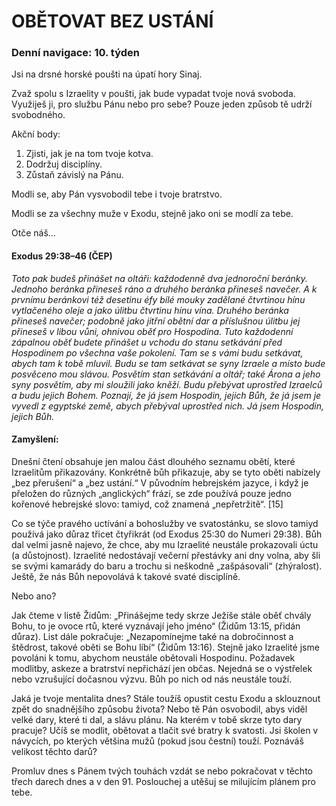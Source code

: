 # OBĚTOVAT BEZ USTÁNÍ

### Denní navigace: 10. týden

Jsi na drsné horské poušti na úpatí hory Sinaj.

Zvaž spolu s Izraelity v poušti, jak bude vypadat tvoje nová svoboda. Využiješ ji, pro službu Pánu nebo pro sebe? Pouze jeden způsob tě udrží svobodného.

Akční body:
1. Zjisti, jak je na tom tvoje kotva.
2. Dodržuj disciplíny.
3. Zůstaň závislý na Pánu.

Modli se, aby Pán vysvobodil tebe i tvoje bratrstvo.

Modli se za všechny muže v Exodu, stejně jako oni se modlí za tebe.

Otče náš...

#### Exodus 29:38–46 (ČEP)
*Toto pak budeš přinášet na oltáři: každodenně dva jednoroční beránky. Jednoho beránka přineseš ráno a druhého beránka přineseš navečer. A k prvnímu beránkovi též desetinu éfy bílé mouky zadělané čtvrtinou hínu vytlačeného oleje a jako úlitbu čtvrtinu hínu vína. Druhého beránka přineseš navečer; podobně jako jitřní obětní dar a příslušnou úlitbu jej přineseš v libou vůni, ohnivou oběť pro Hospodina. Tuto každodenní zápalnou oběť budete přinášet u vchodu do stanu setkávání před Hospodinem po všechna vaše pokolení. Tam se s vámi budu setkávat, abych tam k tobě mluvil. Budu se tam setkávat se syny Izraele a místo bude posvěceno mou slávou. Posvětím stan setkávání a oltář; také Árona a jeho syny posvětím, aby mi sloužili jako kněží. Budu přebývat uprostřed Izraelců a budu jejich Bohem. Poznají, že já jsem Hospodin, jejich Bůh, že já jsem je vyvedl z egyptské země, abych přebýval uprostřed nich. Já jsem Hospodin, jejich Bůh.*

#### Zamyšlení:
Dnešní čtení obsahuje jen malou část dlouhého seznamu obětí, které Izraelitům přikazovány. Konkrétně bůh přikazuje, aby se tyto oběti nabízely „bez přerušení“ a „bez ustání.“ V původním hebrejském jazyce, i když je přeložen do různých „anglických“ frází, se zde používá pouze jedno kořenové hebrejské slovo: tamiyd, což znamená „nepřetržitě“. [15]

Co se týče pravého uctívání a bohoslužby ve svatostánku, se slovo tamiyd používá jako důraz třicet čtyřikrát (od Exodus 25:30 do Numeri 29:38).  Bůh dal velmi jasně najevo, že chce, aby mu Izraelité neustále prokazovali úctu (a důstojnost). Izraelité nedostávají večerní přestávky ani dny volna, aby šli se svými kamarády do baru a trochu si neškodně „zašpásovali“ (zhýralost). Ještě, že nás Bůh nepovolává k takové svaté disciplíně.

Nebo ano?

Jak čteme v listě Židům: „Přinášejme tedy skrze Ježíše stále oběť chvály Bohu, to je ovoce rtů, které vyznávají jeho jméno“ (Židům 13:15, přidán důraz). List dále pokračuje: „Nezapomínejme také na dobročinnost a štědrost, takové oběti se Bohu líbí“ (Židům 13:16). Stejně jako Izraelité jsme povoláni k tomu, abychom neustále obětovali Hospodinu. Požadavek modlitby, askeze a bratrství nepřichází jen občas. Nejedná se o výstřelek nebo vzrušující dočasnou výzvu. Bůh po nich od nás neustále touží.

Jaká je tvoje mentalita dnes? Stále toužíš opustit cestu Exodu a sklouznout zpět do snadnějšího způsobu života? Nebo tě Pán osvobodil, abys viděl velké dary, které ti dal, a slávu plánu. Na kterém v tobě skrze tyto dary pracuje? Učíš se modlit, obětovat a tlačit své bratry k svatosti. Jsi školen v návycích, po kterých většina mužů (pokud jsou čestní) touží. Poznáváš velikost těchto darů?  

Promluv dnes s Pánem tvých touhách vzdát se nebo pokračovat v těchto třech darech dnes a v den 91. Poslouchej a utěšuj se milujícím plánem pro tebe.
